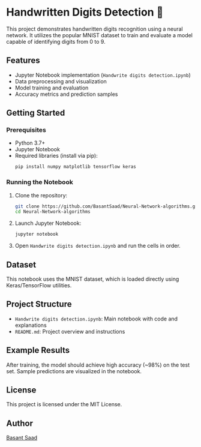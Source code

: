 # Handwritten Digits Detection 🔢

This project demonstrates handwritten digits recognition using a neural network. It utilizes the popular MNIST dataset to train and evaluate a model capable of identifying digits from 0 to 9.

## Features

- Jupyter Notebook implementation (`Handwrite digits detection.ipynb`)
- Data preprocessing and visualization
- Model training and evaluation
- Accuracy metrics and prediction samples

## Getting Started

### Prerequisites

- Python 3.7+
- Jupyter Notebook
- Required libraries (install via pip):
  ```bash
  pip install numpy matplotlib tensorflow keras
  ```

### Running the Notebook

1. Clone the repository:
    ```bash
    git clone https://github.com/BasantSaad/Neural-Network-algorithms.git
    cd Neural-Network-algorithms
    ```
2. Launch Jupyter Notebook:
    ```bash
    jupyter notebook
    ```
3. Open `Handwrite digits detection.ipynb` and run the cells in order.

## Dataset

This notebook uses the MNIST dataset, which is loaded directly using Keras/TensorFlow utilities.

## Project Structure

- `Handwrite digits detection.ipynb`: Main notebook with code and explanations
- `README.md`: Project overview and instructions

## Example Results

After training, the model should achieve high accuracy (~98%) on the test set. Sample predictions are visualized in the notebook.

## License

This project is licensed under the MIT License.

## Author

[Basant Saad](https://github.com/BasantSaad)

